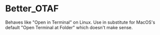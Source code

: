 # Better_OTAF
Behaves like "Open in Terminal" on Linux. Use in substitute for MacOS's default "Open Terminal at Folder" which doesn't make sense. 
